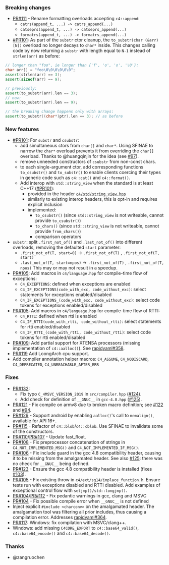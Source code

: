 ### Breaking changes

- [PR#111](https://github.com/biojppm/c4core/pull/111) - Rename formatting overloads accepting `c4::append`:
   - `catrs(append_t, ...) -> catrs_append(...)`
   - `catseprs(append_t, ...) -> catseprs_append(...)`
   - `formatrs(append_t, ...) -> formatrs_append(...)`
- [#PR101](https://github.com/biojppm/c4core/pulls/101): As part of the `substr` ctor cleanup, the `to_substr(char (&arr)[N])` overload no longer decays to `char*` inside. This changes calling code by now returning a `substr` with length equal to `N-1` instead of `strlen(arr)` as before:
```c++
// longer than "foo", ie longer than {'f', 'o', 'o', '\0'}:
char arr[] = "foo\0\0\0\0\0\0";
assert(strlen(arr) == 3);
assert(sizeof(arr) == 9);

// previously:
assert(to_substr(arr).len == 3);
// now:
assert(to_substr(arr).len == 9);

// the breaking change happens only with arrays:
assert(to_substr((char*)ptr).len == 3); // as before
```

### New features

- [#PR101](https://github.com/biojppm/c4core/pulls/101): For `substr` and `csubstr`:
  - add simultaneous ctors from `char[]` and `char*`. Using SFINAE to narrow the `char*` overload prevents it from overriding the `char[]` overload. Thanks to @huangqinjin for the idea (see [#97](https://github.com/biojppm/c4core/issues/97)).
  - remove unneeded constructors of `csubstr` from non-const chars.
  - to each single-argument ctor, add corresponding functions `to_csubstr()` and `to_substr()` to enable clients coercing their types in generic code such as `c4::cat()` and `c4::format()`.
  - Add interop with `std::string_view` when the standard is at least C++17 ([#PR101](https://github.com/biojppm/c4core/pulls/101)):
    - provided in the header [`c4/std/string_view.hpp`](src/c4/std/string_view.hpp)
    - similarly to existing interop headers, this is opt-in and requires explicit inclusion
    - implemented:
      - `to_csubstr()` (since `std::string_view` is not writeable, cannot provide `to_csubstr()`)
      - `to_chars()` (since `std::string_view` is not writeable, cannot provide `from_chars()`)
      - comparison operators
- `substr`: split `.first_not_of()` and `.last_not_of()` into different overloads, removing the defaulted `start` parameter:
  - `.first_not_of(T, start=0)` -> `.first_not_of(T)` , `.first_not_of(T, start)`
  - `.last_not_of(T, start=npos)` -> `.first_not_of(T)` , `.first_not_of(T, npos)`
  This may or may not result in a speedup.
- [PR#105](https://github.com/biojppm/c4core/pull/105): Add macros in `c4/language.hpp` for compile-time flow of exceptions:
  - `C4_EXCEPTIONS`: defined when exceptions are enabled
  - `C4_IF_EXCEPTIONS(code_with_exc, code_without_exc)`: select statements for exceptions enabled/disabled
  - `C4_IF_EXCEPTIONS_(code_with_exc, code_without_exc)`: select code tokens for exceptions enabled/disabled
- [PR#105](https://github.com/biojppm/c4core/pull/105): Add macros in `c4/language.hpp` for compile-time flow of RTTI:
  - `C4_RTTI`: defined when rtti is enabled
  - `C4_IF_RTTI(code_with_rtti, code_without_rtti)`: select statements for rtti enabled/disabled
  - `C4_IF_RTTI_(code_with_rtti, code_without_rtti)`: select code tokens for rtti enabled/disabled
- [PR#109](https://github.com/biojppm/c4core/pull/109): Add partial support for XTENSA processors (missing implementation of `c4::aalloc()`). See [rapidyaml#358](https://github.com/biojppm/rapidyaml/issues/358).
- [PR#119](https://github.com/biojppm/c4core/pull/119) Add LoongArch cpu support.
- Add compiler annotation helper macros: `C4_ASSUME`, `C4_NODISCARD`, `C4_DEPRECATED`, `C4_UNREACHABLE_AFTER_ERR`


### Fixes

- [PR#132](https://github.com/biojppm/c4core/pull/132):
   - Fix typo `C_4MSVC_VERSION_2019` in `src/compiler.hpp` ([#124](https://github.com/biojppm/c4core/issues/124)).
   - Add check for definition of `__GNUC__` in `gcc-4.8.hpp` ([#125](https://github.com/biojppm/c4core/issues/125)).
- [PR#121](https://github.com/biojppm/c4core/pull/121) - Fix compile on armv8 due to broken macro definition; see [#122](https://github.com/biojppm/c4core/issues/122) and [#94](https://github.com/biojppm/c4core/issues/94).
- [PR#129](https://github.com/biojppm/c4core/pull/129) - Support android by enabling `aalloc()`'s call to `memalign()`, available for API 16+.
- [PR#115](https://github.com/biojppm/c4core/pull/115) - Refactor of `c4::blob`/`c4::cblob`. Use SFINAE to invalidate some of the constructors.
- [PR#110](https://github.com/biojppm/c4core/pull/110)/[PR#107](https://github.com/biojppm/c4core/pull/107) - Update fast_float.
- [PR#108](https://github.com/biojppm/c4core/pull/108) - Fix preprocessor concatenation of strings in `C4_NOT_IMPLEMENTED_MSG()` and `C4_NOT_IMPLEMENTED_IF_MSG()`.
- [PR#106](https://github.com/biojppm/c4core/pull/106) - Fix include guard in the gcc 4.8 compatibility header, causing it to be missing from the amalgamated header. See also [#125](https://github.com/biojppm/c4core/issues/125): there was no check for `__GNUC__` being defined.
- [PR#123](https://github.com/biojppm/c4core/pull/123) - Ensure the gcc 4.8 compatibility header is installed (fixes [#103](https://github.com/biojppm/c4core/issues/103)). 
- [PR#105](https://github.com/biojppm/c4core/pull/105) - Fix existing throw in `c4/ext/sg14/inplace_function.h`. Ensure tests run with exceptions disabled and RTTI disabled. Add examples of exceptional control flow with `setjmp()/std::longjmp()`.
- [PR#104](https://github.com/biojppm/c4core/pull/104)/[PR#112](https://github.com/biojppm/c4core/pull/112) - Fix pedantic warnings in gcc, clang and MSVC
- [PR#104](https://github.com/biojppm/c4core/pull/104) - Fix possible compile error when `__GNUC__` is not defined
- Inject explicit `#include <charconv>` on the amalgamated header. The amalgamation tool was filtering all prior includes, thus causing a compilation error. Addresses [rapidyaml#364](https://github.com/biojppm/rapidyaml/issues/364).
- [PR#117](https://github.com/biojppm/c4core/pull/117): Windows: fix compilation with MSVC/clang++.
- Windows: add missing `C4CORE_EXPORT` to `c4::base64_valid()`, `c4::base64_encode()` and `c4::base64_decode()`.


### Thanks

- @zangruochen
